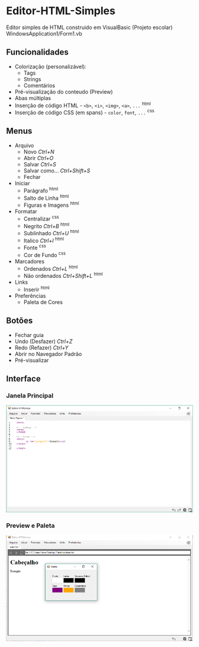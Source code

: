 # Editor-HTML-Simples
Editor simples de HTML construido em VisualBasic (Projeto escolar)
WindowsApplication1/Form1.vb

## Funcionalidades
 * Colorização (personalizável):
   - Tags
   - Strings
   - Comentários
 * Pré-visualização do conteudo (Preview)
 * Abas múltiplas
 * Inserção de código HTML - `<b>`, `<i>`, `<img>`, `<a>`, `...` <sup>html</sup>
 * Inserção de código CSS (em spans) - `color`, `font`, `...` <sup>css</sup>
  
## Menus
 * Arquivo
   - Novo *Ctrl+N* 
   - Abrir *Ctrl+O*
   - Salvar *Ctrl+S*
   - Salvar como... *Ctrl+Shift+S*
   - Fechar
 * Iniciar
   - Parágrafo <sup>html</sup>
   - Salto de Linha <sup>html</sup>
   - Figuras e Imagens <sup>html</sup>
 * Formatar
   - Centralizar <sup>css</sup>
   - Negrito *Ctrl+B* <sup>html</sup>
   - Sublinhado *Ctrl+U* <sup>html</sup>
   - Italico *Ctrl+I* <sup>html</sup>
   - Fonte <sup>css</sup>
   - Cor de Fundo <sup>css</sup>
 * Marcadores
   - Ordenados *Ctrl+L* <sup>html</sup>
   - Não ordenados *Ctrl+Shift+L* <sup>html</sup>
 * Links
   - Inserir <sup>html</sup>
 * Preferências
   - Paleta de Cores
   
## Botões
 * Fechar guia
 * Undo (Desfazer) *Ctrl+Z*
 * Redo (Refazer) *Ctrl+Y*
 * Abrir no Navegador Padrão
 * Pré-visualizar
   
## Interface
### Janela Principal
![Janela Principal](Imagens/Principal.png)

### Preview e Paleta
![Web Preview e Paleta](Imagens/WebEPaleta.png)
